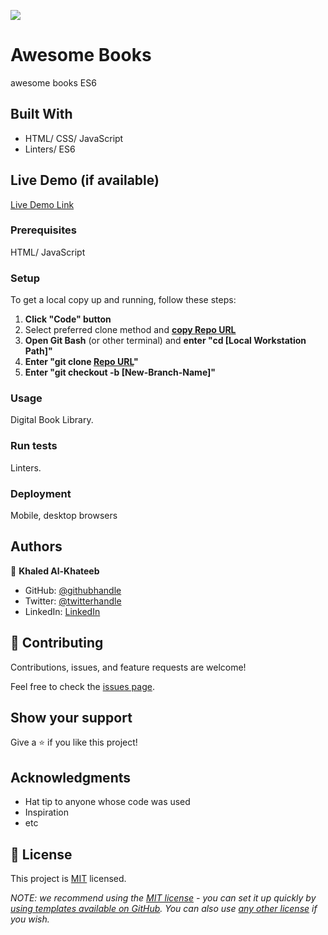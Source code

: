 ![](https://img.shields.io/badge/Microverse-blueviolet)

# Awesome Books

awesome books ES6


## Built With

- HTML/ CSS/ JavaScript
- Linters/ ES6

## Live Demo (if available)

[Live Demo Link](https://khaled-alkhateeb.github.io/awesome-books-ES6/)


### Prerequisites
HTML/ JavaScript
### Setup
To get a local copy up and running, follow these steps:
1. **Click "Code" button**
2. Select preferred clone method and [**copy Repo URL**](https://github.com/Khaled-AlKhateeb/awesome-books.git)
3. **Open Git Bash** (or other terminal) and **enter "cd [Local Workstation Path]"**
4. **Enter "git clone [Repo URL](https://github.com/Khaled-AlKhateeb/awesome-books.git)"**
5. **Enter "git checkout -b [New-Branch-Name]"**

### Usage
Digital Book Library.

### Run tests
Linters.

### Deployment
Mobile, desktop browsers


## Authors

👤 **Khaled Al-Khateeb**

- GitHub: [@githubhandle](https://github.com/Khaled-AlKhateeb)
- Twitter: [@twitterhandle](https://twitter.com/KhaledA93751489)
- LinkedIn: [LinkedIn](https://www.linkedin.com/in/khaled-al-khateeb-3a1013247/)


## 🤝 Contributing

Contributions, issues, and feature requests are welcome!

Feel free to check the [issues page](https://github.com/Khaled-AlKhateeb/awesome-books/issues).

## Show your support

Give a ⭐️ if you like this project!

## Acknowledgments

- Hat tip to anyone whose code was used
- Inspiration
- etc

## 📝 License

This project is [MIT](./LICENSE) licensed.

_NOTE: we recommend using the [MIT license](https://choosealicense.com/licenses/mit/) - you can set it up quickly by [using templates available on GitHub](https://docs.github.com/en/communities/setting-up-your-project-for-healthy-contributions/adding-a-license-to-a-repository). You can also use [any other license](https://choosealicense.com/licenses/) if you wish._
